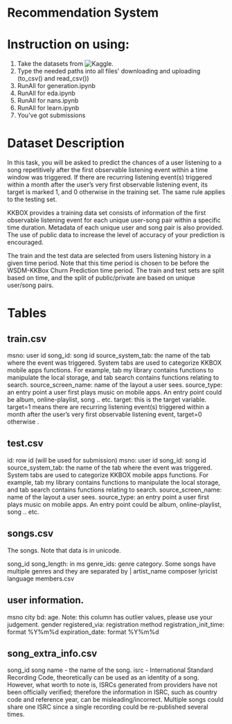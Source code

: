 # Recommendation System
# Instruction on using:
  1) Take the datasets from ![Kaggle]([https://github.com/](https://www.kaggle.com/competitions/kkbox-music-recommendation-challenge/data)).
  2) Type the needed paths into all files' downloading and uploading (to_csv() and read_csv())
  3) RunAll for generation.ipynb
  3) RunAll for eda.ipynb
  4) RunAll for nans.ipynb
  5) RunAll for learn.ipynb
  6) You've got submissions
     
# Dataset Description
In this task, you will be asked to predict the chances of a user listening to a song repetitively after the first observable listening event within a time window was triggered. If there are recurring listening event(s) triggered within a month after the user’s very first observable listening event, its target is marked 1, and 0 otherwise in the training set. The same rule applies to the testing set.

KKBOX provides a training data set consists of information of the first observable listening event for each unique user-song pair within a specific time duration. Metadata of each unique user and song pair is also provided. The use of public data to increase the level of accuracy of your prediction is encouraged.

The train and the test data are selected from users listening history in a given time period. Note that this time period is chosen to be before the WSDM-KKBox Churn Prediction time period. The train and test sets are split based on time, and the split of public/private are based on unique user/song pairs.

# Tables

## train.csv

msno: user id
song_id: song id
source_system_tab: the name of the tab where the event was triggered. System tabs are used to categorize KKBOX mobile apps functions. For example, tab my library contains functions to manipulate the local storage, and tab search contains functions relating to search.
source_screen_name: name of the layout a user sees.
source_type: an entry point a user first plays music on mobile apps. An entry point could be album, online-playlist, song .. etc.
target: this is the target variable. target=1 means there are recurring listening event(s) triggered within a month after the user’s very first observable listening event, target=0 otherwise .


## test.csv

id: row id (will be used for submission)
msno: user id
song_id: song id
source_system_tab: the name of the tab where the event was triggered. System tabs are used to categorize KKBOX mobile apps functions. For example, tab my library contains functions to manipulate the local storage, and tab search contains functions relating to search.
source_screen_name: name of the layout a user sees.
source_type: an entry point a user first plays music on mobile apps. An entry point could be album, online-playlist, song .. etc.

## songs.csv
The songs. Note that data is in unicode.

song_id
song_length: in ms
genre_ids: genre category. Some songs have multiple genres and they are separated by |
artist_name
composer
lyricist
language
members.csv

## user information.

msno
city
bd: age. Note: this column has outlier values, please use your judgement.
gender
registered_via: registration method
registration_init_time: format %Y%m%d
expiration_date: format %Y%m%d


## song_extra_info.csv

song_id
song name - the name of the song.
isrc - International Standard Recording Code, theoretically can be used as an identity of a song. However, what worth to note is, ISRCs generated from providers have not been officially verified; therefore the information in ISRC, such as country code and reference year, can be misleading/incorrect. Multiple songs could share one ISRC since a single recording could be re-published several times.
